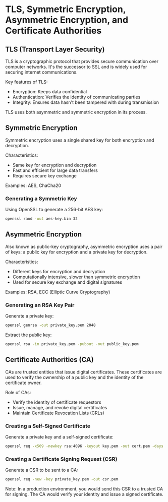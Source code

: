 # TLS, Symmetric Encryption, Asymmetric Encryption, and Certificate Authorities

## TLS (Transport Layer Security)

TLS is a cryptographic protocol that provides secure communication over computer networks. It's the successor to SSL and is widely used for securing internet communications.

Key features of TLS:
- Encryption: Keeps data confidential
- Authentication: Verifies the identity of communicating parties
- Integrity: Ensures data hasn't been tampered with during transmission

TLS uses both asymmetric and symmetric encryption in its process.

## Symmetric Encryption

Symmetric encryption uses a single shared key for both encryption and decryption.

Characteristics:
- Same key for encryption and decryption
- Fast and efficient for large data transfers
- Requires secure key exchange

Examples: AES, ChaCha20

### Generating a Symmetric Key

Using OpenSSL to generate a 256-bit AES key:

```bash
openssl rand -out aes-key.bin 32
```

## Asymmetric Encryption

Also known as public-key cryptography, asymmetric encryption uses a pair of keys: a public key for encryption and a private key for decryption.

Characteristics:
- Different keys for encryption and decryption
- Computationally intensive, slower than symmetric encryption
- Used for secure key exchange and digital signatures

Examples: RSA, ECC (Elliptic Curve Cryptography)

### Generating an RSA Key Pair

Generate a private key:

```bash
openssl genrsa -out private_key.pem 2048
```

Extract the public key:

```bash
openssl rsa -in private_key.pem -pubout -out public_key.pem
```

## Certificate Authorities (CA)

CAs are trusted entities that issue digital certificates. These certificates are used to verify the ownership of a public key and the identity of the certificate owner.

Role of CAs:
- Verify the identity of certificate requestors
- Issue, manage, and revoke digital certificates
- Maintain Certificate Revocation Lists (CRLs)

### Creating a Self-Signed Certificate

Generate a private key and a self-signed certificate:

```bash
openssl req -x509 -newkey rsa:4096 -keyout key.pem -out cert.pem -days 365
```

### Creating a Certificate Signing Request (CSR)

Generate a CSR to be sent to a CA:

```bash
openssl req -new -key private_key.pem -out csr.pem
```

Note: In a production environment, you would send this CSR to a trusted CA for signing. The CA would verify your identity and issue a signed certificate.